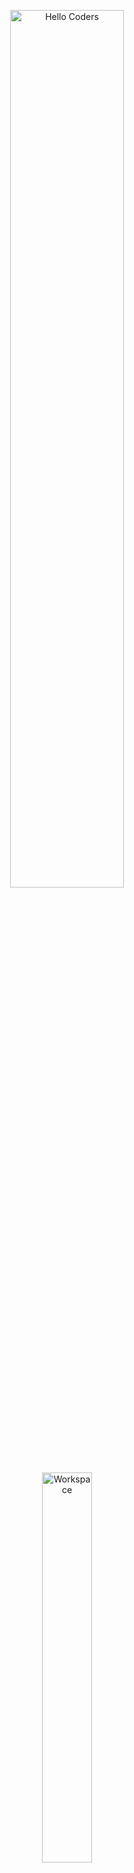 <div align="center" width="50">

<img src="https://github.com/SP-XD/SP-XD/blob/main/images/hellocoders_rounded.gif?raw=true" alt="Hello Coders" width="60%"/> <br>
<img src="https://github.com/SP-XD/SP-XD/blob/main/images/dev-working_rounded.gif?raw=true" alt="Workspace" width="40%"/><br> 

<h1>💻 <strong>عمر سامح | Omar Sameh</strong> 💻</h1>

<p>
مطور مهتم بـ <strong>Python</strong> و<strong>C++</strong> و<strong>JavaScript</strong> و<strong>HTML</strong>و</strong>CSS</strong> 💡<br>
بيستخدم <strong>Visual Studio Code</strong> كبيئة التطوير المفضلة ✨
</p>

<details>
<summary><strong>🎧 حالياً ببرمج وأنا سامع:</strong></summary>
<br>
<a href="https://open.spotify.com/" target="_blank">
  <img src="https://spotify-readme.sp-xd.vercel.app/api/spotify" alt="Spotify Now Playing"/>
</a>
</details>

![Profile Views](https://komarev.com/ghpvc/?username=OmarSameh&style=flat&color=blue&label=PROFILE+VIEWS)
![Hits](https://hits.seeyoufarm.com/api/count/incr/badge.svg?url=https://github.com/OmarSameh&count_bg=%2300C896&title_bg=%23555555&icon=github.svg&icon_color=%23E7E7E7&title=HITS&edge_flat=false)
[![telegram badge](https://img.shields.io/badge/Omar_Sameh-grey?style=flat&logo=telegram)](https://t.me/omar_sam7)

</div>

<hr>

## 🚀 الأدوات اللي بستخدمها | Tools I Use

![Python](https://img.shields.io/badge/Python-FFD43B?style=flat&logo=python&logoColor=darkgreen)
![C++](https://img.shields.io/badge/C%2B%2B-00599C?style=flat&logo=c%2B%2B&logoColor=white)
![JavaScript](https://img.shields.io/badge/JavaScript-F7DF1E?style=flat&logo=javascript&logoColor=black)
![HTML5](https://img.shields.io/badge/HTML5-E34F26?style=flat&logo=html5&logoColor=white)
![CSS3](https://img.shields.io/badge/CSS3-1572B6?style=flat&logo=css3&logoColor=white)
![Visual Studio Code](https://img.shields.io/badge/Visual_Studio_Code-0078D4?style=flat&logo=visual-studio-code&logoColor=white)
![Git](https://img.shields.io/badge/GIT-E44C30?style=flat&logo=git&logoColor=white)
![Figma](https://img.shields.io/badge/Figma-F24E1E?style=flat&logo=figma&logoColor=white)
![Canva](https://img.shields.io/badge/Canva-00C4CC?style=flat&logo=canva&logoColor=white)
![GIMP](https://img.shields.io/badge/GIMP-5C5543?style=flat&logo=gimp&logoColor=white)

```cpp
// Tools I use - by Omar Sameh
class AboutMe {
  const char* favoriteIDE = "Visual Studio Code";
  const char* languages[] = { "Python", "C++", "JavaScript", "HTML", "CSS" };
  const char* designTools[] = { "Canva", "GIMP", "Figma" };
  const char* quote = "الكود النضيف مش مجرد كتابة — ده أسلوب حياة 💡";
};
